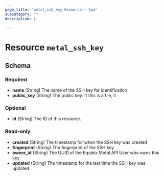 ```yaml
---
page_title: "metal_ssh_key Resource - tpm"
subcategory: ""
description: |-
  
---
```


# Resource `metal_ssh_key`





## Schema

### Required

- **name** (String) The name of the SSH key for identification
- **public_key** (String) The public key. If this is a file, it

### Optional

- **id** (String) The ID of this resource.

### Read-only

- **created** (String) The timestamp for when the SSH key was created
- **fingerprint** (String) The fingerprint of the SSH key
- **owner_id** (String) The UUID of the Equinix Metal API User who owns this key
- **updated** (String) The timestamp for the last time the SSH key was updated


